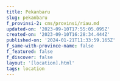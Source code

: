 ```yaml
---
title: Pekanbaru
slug: pekanbaru
f_provinsi-2: cms/provinsi/riau.md
updated-on: '2023-09-10T17:55:05.095Z'
created-on: '2023-09-10T16:28:34.444Z'
published-on: '2024-01-21T11:33:59.165Z'
f_same-with-province-name: false
f_featured: false
f_discover: false
layout: '[location].html'
tags: location
---
```



